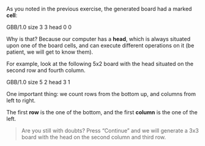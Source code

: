 As you noted in the previous exercise, the generated board had a marked **cell**:
 
<gs-board>
  GBB/1.0
    size 3 3
    head 0 0
</gs-board> 


Why is that? Because our computer has a **head**, which is always situated upon one of the board cells, and can execute different operations on it (be patient, we will get to know them).
 
For example, look at the following 5x2 board with the head situated on the second row and fourth column.

<gs-board>
  GBB/1.0
    size 5 2
    head 3 1
</gs-board>
 
One important thing: we count rows from the bottom up, and columns from left to right.
 
The first **row** is the one of the bottom, and the first **column** is the one of the left.

> Are you still with doubts? Press “Continue” and we will generate a 3x3 board with the head on the second column and third row.

